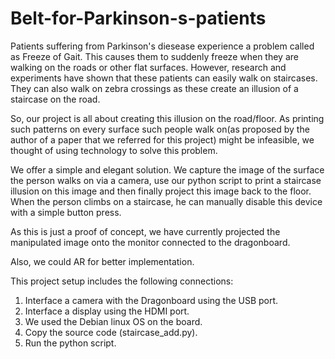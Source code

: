 # Belt-for-Parkinson-s-patients

Patients suffering from Parkinson's diesease experience a problem called as Freeze of Gait. This causes them to suddenly freeze when they are walking on the roads or other flat surfaces. However, research and experiments have shown that these patients can easily walk on staircases. They can also walk on zebra crossings as these create an illusion of a staircase on the road. 

So, our project is all about creating this illusion on the road/floor. As printing such patterns on every surface such people walk on(as proposed by the author of a paper that we referred for this project) might be infeasible, we thought of using technology to solve this problem. 

We offer a simple and elegant solution. We capture the image of the surface the person walks on via a camera, use our python script to print a staircase illusion on this image and then finally project this image back to the floor. When the person climbs on a staircase, he can manually disable this device with a simple button press. 

As this is just a proof of concept, we have currently projected the manipulated image onto the monitor connected to the dragonboard. 

Also, we could AR for better implementation. 

This project setup includes the following connections:
1. Interface a camera with the Dragonboard using the USB port.
2. Interface a display using the HDMI port.
3. We used the Debian linux OS on the board.
4. Copy the source code (staircase_add.py).
5. Run the python script.

